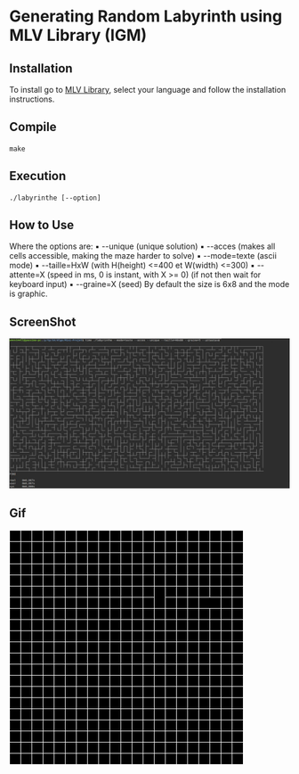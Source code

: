 # Generating Random Labyrinth using MLV Library (IGM)
## Installation
To install go to [MLV Library](http://www-igm.univ-mlv.fr/~boussica/mlv/index.html), select your language and follow the installation instructions.
## Compile
```Shell
make
```
## Execution
```Shell
./labyrinthe [--option]
```
## How to Use
Where the options are:
▪ --unique (unique solution)
▪ --acces (makes all cells accessible, making the maze harder to solve)
▪ --mode=texte (ascii mode)
▪ --taille=HxW (with H(height) <=400 et W(width) <=300)
▪ --attente=X (speed in ms, 0 is instant, with X >= 0) (if not then wait for keyboard input)
▪ --graine=X (seed) 
By default the size is 6x8 and the mode is graphic.

## ScreenShot

![Example2](gif/ex.png)

## Gif
![Example1](gif/ex.gif)
